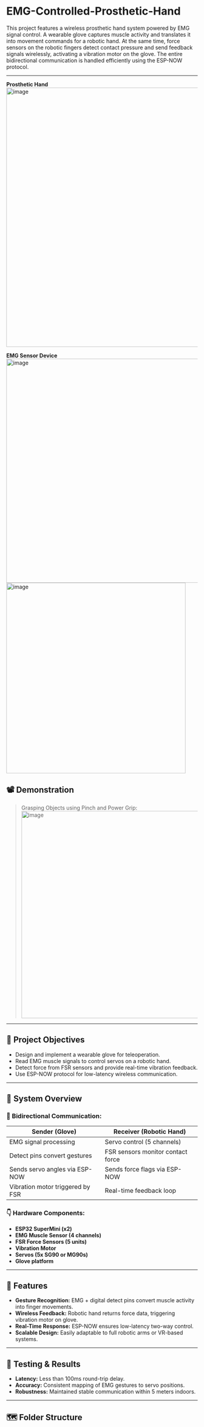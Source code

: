 # EMG-Controlled-Prosthetic-Hand

This project features a wireless prosthetic hand system powered by EMG signal control. A wearable glove captures muscle activity and translates it into movement commands for a robotic hand. At the same time, force sensors on the robotic fingers detect contact pressure and send feedback signals wirelessly, activating a vibration motor on the glove. The entire bidirectional communication is handled efficiently using the ESP-NOW protocol.

---
**Prosthetic Hand**
<img width="577" height="682" alt="image" src="https://github.com/user-attachments/assets/3f7c741d-932a-406e-aa4f-482295ec2772" />

**EMG Sensor Device**
<img width="544" height="589" alt="image" src="https://github.com/user-attachments/assets/8de45357-c73d-4ae2-bb90-283512019173" />
<img width="472" height="501" alt="image" src="https://github.com/user-attachments/assets/22d92ef4-f10d-440e-9ab8-04a788641ba1" />

## 📽️ Demonstration

> Grasping Objects using Pinch and Power Grip:  
> <img width="856" height="545" alt="image" src="https://github.com/user-attachments/assets/c35c996a-1444-4b48-808f-dfc08860345b" />


---

## 🎯 Project Objectives

- Design and implement a wearable glove for teleoperation.
- Read EMG muscle signals to control servos on a robotic hand.
- Detect force from FSR sensors and provide real-time vibration feedback.
- Use ESP-NOW protocol for low-latency wireless communication.

---

## 🧰 System Overview

### 🔁 Bidirectional Communication:

| Sender (Glove)                      | Receiver (Robotic Hand)                |
|------------------------------------|----------------------------------------|
| EMG signal processing              | Servo control (5 channels)            |
| Detect pins convert gestures       | FSR sensors monitor contact force     |
| Sends servo angles via ESP-NOW     | Sends force flags via ESP-NOW         |
| Vibration motor triggered by FSR   | Real-time feedback loop               |

### 👇 Hardware Components:

- **ESP32 SuperMini (x2)**
- **EMG Muscle Sensor (4 channels)**
- **FSR Force Sensors (5 units)**
- **Vibration Motor**
- **Servos (5x SG90 or MG90s)**
- **Glove platform**

---

## 🧠 Features

- **Gesture Recognition:** EMG + digital detect pins convert muscle activity into finger movements.
- **Wireless Feedback:** Robotic hand returns force data, triggering vibration motor on glove.
- **Real-Time Response:** ESP-NOW ensures low-latency two-way control.
- **Scalable Design:** Easily adaptable to full robotic arms or VR-based systems.

---

## 🧪 Testing & Results

- **Latency:** Less than 100ms round-trip delay.
- **Accuracy:** Consistent mapping of EMG gestures to servo positions.
- **Robustness:** Maintained stable communication within 5 meters indoors.

---

## 🗺️ Folder Structure

